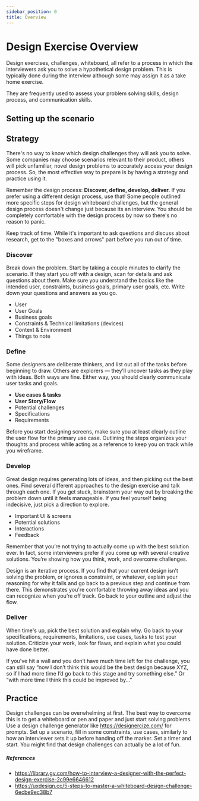 ```yaml
---
sidebar_position: 0
title: Overview
---
```


# Design Exercise Overview

Design exercises, challenges, whiteboard, all refer to a process in which the interviewers ask you to solve a hypothetical design problem. This is typically done during the interview although some may assign it as a take home exercise.

They are frequently used to assess your problem solving skills, design process, and communication skills.

## Setting up the scenario

## Strategy

There's no way to know which design challenges they will ask you to solve. Some companies may choose scenarios relevant to their product, others will pick unfamiliar, novel design problems to accurately access your design process. So, the most effective way to prepare is by having a strategy and practice using it.

Remember the design process: **Discover, define, develop, deliver.**
If you prefer using a different design process, use that! Some people outlined more specific steps for design whiteboard challenges, but the general design process doesn't change just because its an interview. You should be completely comfortable with the design process by now so there's no reason to panic.

Keep track of time. While it's important to ask questions and discuss about research, get to the "boxes and arrows" part before you run out of time.

### Discover

Break down the problem. Start by taking a couple minutes to clarify the scenario. If they start you off with a design, scan for details and ask questions about them. Make sure you understand the basics like the intended user, constraints, business goals, primary user goals, etc. Write down your questions and answers as you go.

- User
- User Goals
- Business goals
- Constraints & Technical limitations (devices)
- Context & Environment
- Things to note

### Define

Some designers are deliberate thinkers, and list out all of the tasks before beginning to draw. Others are explorers — they’ll uncover tasks as they play with ideas. Both ways are fine. Either way, you should clearly communicate user tasks and goals.

- **Use cases & tasks**
- **User Story/Flow**
- Potential challenges
- Specifications
- Requirements

Before you start designing screens, make sure you at least clearly outline the user flow for the primary use case. Outlining the steps organizes your thoughts and process while acting as a reference to keep you on track while you wireframe.

### Develop

Great design requires generating lots of ideas, and then picking out the best ones. Find several different approaches to the design exercise and talk through each one. If you get stuck, brainstorm your way out by breaking the problem down until it feels manageable. If you feel yourself being indecisive, just pick a direction to explore.

- Important UI & screens
- Potential solutions
- Interactions
- Feedback

Remember that you’re not trying to actually come up with the best solution ever. In fact, some interviewers prefer if you come up with several creative solutions. You’re showing how you think, work, and overcome challenges.

Design is an iterative process. If you find that your current design isn’t solving the problem, or ignores a constraint, or whatever, explain your reasoning for why it fails and go back to a previous step and continue from there. This demonstrates you're comfortable throwing away ideas and you can recognize when you’re off track. Go back to your outline and adjust the flow.

### Deliver

When time's up, pick the best solution and explain why. Go back to your specifications, requirements, limitations, use cases, tasks to test your solution. Criticize your work, look for flaws, and explain what you could have done better.

If you’ve hit a wall and you don’t have much time left for the challenge, you can still say “now I don’t think this would be the best design because XYZ, so if I had more time I’d go back to this stage and try something else.” Or “with more time I think this could be improved by…”

## Practice

Design challenges can be overwhelming at first. The best way to overcome this is to get a whiteboard or pen and paper and just start solving problems. Use a design challenge generator like https://designercize.com/ for prompts. Set up a scenario, fill in some constraints, use cases, similarly to how an interviewer sets it up before handing off the marker. Set a timer and start. You might find that design challenges can actually be a lot of fun.

##### References

- https://library.gv.com/how-to-interview-a-designer-with-the-perfect-design-exercise-2c99e6646612
- https://uxdesign.cc/5-steps-to-master-a-whiteboard-design-challenge-6ecbe9ec38b7
